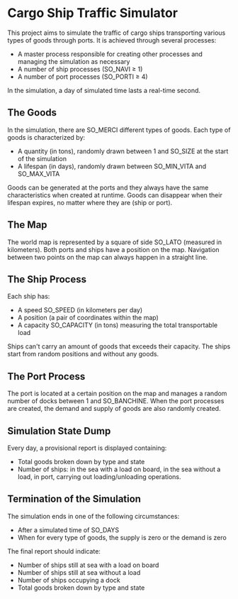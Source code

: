 # Cargo Ship Traffic Simulator

This project aims to simulate the traffic of cargo ships transporting various types of goods through ports. It is achieved through several processes:
- A master process responsible for creating other processes and managing the simulation as necessary
- A number of ship processes (SO_NAVI ≥ 1)
- A number of port processes (SO_PORTI ≥ 4)

In the simulation, a day of simulated time lasts a real-time second.

## The Goods

In the simulation, there are SO_MERCI different types of goods. Each type of goods is characterized by:
- A quantity (in tons), randomly drawn between 1 and SO_SIZE at the start of the simulation
- A lifespan (in days), randomly drawn between SO_MIN_VITA and SO_MAX_VITA

Goods can be generated at the ports and they always have the same characteristics when created at runtime. Goods can disappear when their lifespan expires, no matter where they are (ship or port). 

## The Map

The world map is represented by a square of side SO_LATO (measured in kilometers). Both ports and ships have a position on the map. Navigation between two points on the map can always happen in a straight line.

## The Ship Process

Each ship has:
- A speed SO_SPEED (in kilometers per day)
- A position (a pair of coordinates within the map)
- A capacity SO_CAPACITY (in tons) measuring the total transportable load

Ships can't carry an amount of goods that exceeds their capacity. The ships start from random positions and without any goods.

## The Port Process

The port is located at a certain position on the map and manages a random number of docks between 1 and SO_BANCHINE. When the port processes are created, the demand and supply of goods are also randomly created. 

## Simulation State Dump

Every day, a provisional report is displayed containing:
- Total goods broken down by type and state
- Number of ships: in the sea with a load on board, in the sea without a load, in port, carrying out loading/unloading operations.

## Termination of the Simulation

The simulation ends in one of the following circumstances:
- After a simulated time of SO_DAYS
- When for every type of goods, the supply is zero or the demand is zero

The final report should indicate:
- Number of ships still at sea with a load on board
- Number of ships still at sea without a load
- Number of ships occupying a dock
- Total goods broken down by type and state

